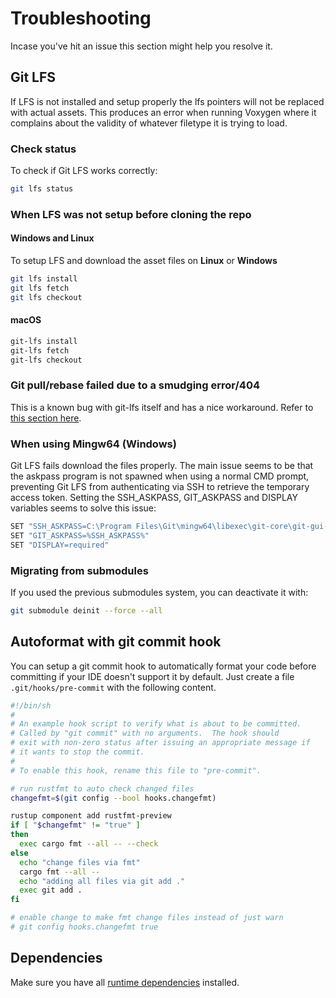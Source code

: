 # Troubleshooting

Incase you've hit an issue this section might help you resolve it.

## Git LFS

If LFS is not installed and setup properly the lfs pointers will not be replaced with actual assets. This produces an error when running Voxygen where it complains about the validity of whatever filetype it is trying to load.

### Check status

To check if Git LFS works correctly:

```bash
git lfs status
```

### When LFS was not setup before cloning the repo

#### Windows and Linux

To setup LFS and download the asset files on **Linux** or **Windows**

```bash
git lfs install
git lfs fetch
git lfs checkout
```

#### macOS

```bash
git-lfs install
git-lfs fetch
git-lfs checkout
```

### Git pull/rebase failed due to a smudging error/404

This is a known bug with git-lfs itself and has a nice workaround. Refer to [this section here](before-you-contribute.html#forking).

### When using Mingw64 (Windows)

Git LFS fails download the files properly. The main issue seems to be that the askpass program is not spawned when using a normal CMD prompt, preventing Git LFS from authenticating via SSH to retrieve the temporary access token. Setting the SSH_ASKPASS, GIT_ASKPASS and DISPLAY variables seems to solve this issue:

```bash
SET "SSH_ASKPASS=C:\Program Files\Git\mingw64\libexec\git-core\git-gui--askpass"
SET "GIT_ASKPASS=%SSH_ASKPASS%"
SET "DISPLAY=required"
```

### Migrating from submodules

If you used the previous submodules system, you can deactivate it with:

```bash
git submodule deinit --force --all
```

## Autoformat with git commit hook

You can setup a git commit hook to automatically format your code before committing if your IDE doesn't support it by default.
Just create a file `.git/hooks/pre-commit` with the following content.

```bash
#!/bin/sh
#
# An example hook script to verify what is about to be committed.
# Called by "git commit" with no arguments.  The hook should
# exit with non-zero status after issuing an appropriate message if
# it wants to stop the commit.
#
# To enable this hook, rename this file to "pre-commit".

# run rustfmt to auto check changed files
changefmt=$(git config --bool hooks.changefmt)

rustup component add rustfmt-preview
if [ "$changefmt" != "true" ]
then
  exec cargo fmt --all -- --check
else
  echo "change files via fmt"
  cargo fmt --all --
  echo "adding all files via git add ."
  exec git add .
fi

# enable change to make fmt change files instead of just warn
# git config hooks.changefmt true
```

## Dependencies

Make sure you have all [runtime dependencies](../introduction/download.md#runtime-dependencies) installed.
